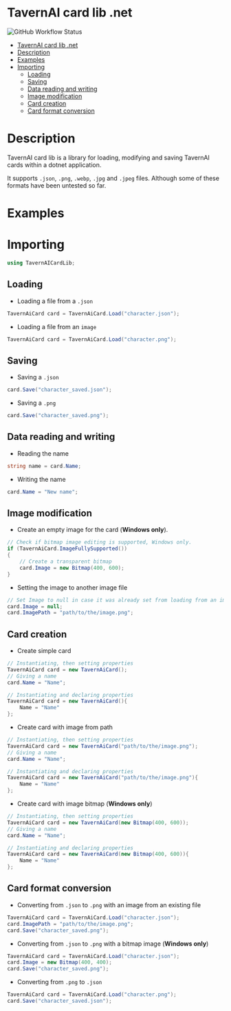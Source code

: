 # TavernAI card lib .net

![GitHub Workflow Status](https://img.shields.io/github/actions/workflow/status/gitmylo/TavernAICardLib/dotnet-desktop.yml?style=for-the-badge)

<!-- TOC -->
* [TavernAI card lib .net](#tavernai-card-lib-net)
* [Description](#description)
* [Examples](#examples)
* [Importing](#importing)
  * [Loading](#loading)
  * [Saving](#saving)
  * [Data reading and writing](#data-reading-and-writing)
  * [Image modification](#image-modification)
  * [Card creation](#card-creation)
  * [Card format conversion](#card-format-conversion)
<!-- TOC -->

# Description
TavernAI card lib is a library for loading, modifying and saving TavernAI cards within a dotnet application.

It supports `.json`, `.png`, `.webp`, `.jpg` and `.jpeg` files. Although some of these formats have been untested so far.

# Examples

# Importing
```csharp
using TavernAICardLib;
```

## Loading
* Loading a file from a `.json`
```csharp
TavernAiCard card = TavernAiCard.Load("character.json");
```
* Loading a file from an `image`
```csharp
TavernAiCard card = TavernAiCard.Load("character.png");
```

## Saving
* Saving a `.json`
```csharp
card.Save("character_saved.json");
```

* Saving a `.png`
```csharp
card.Save("character_saved.png");
```

## Data reading and writing
* Reading the name
```csharp
string name = card.Name;
```

* Writing the name
```csharp
card.Name = "New name";
```

## Image modification
* Create an empty image for the card (**Windows only**).
```csharp
// Check if bitmap image editing is supported, Windows only.
if (TavernAiCard.ImageFullySupported())
{
    // Create a transparent bitmap
    card.Image = new Bitmap(400, 600);
}
```

* Setting the image to another image file
```csharp
// Set Image to null in case it was already set from loading from an image file on Windows.
card.Image = null;
card.ImagePath = "path/to/the/image.png";
```

## Card creation
* Create simple card
```csharp
// Instantiating, then setting properties
TavernAiCard card = new TavernAiCard();
// Giving a name
card.Name = "Name";

// Instantiating and declaring properties
TavernAiCard card = new TavernAiCard(){
    Name = "Name"
};
```

* Create card with image from path
```csharp
// Instantiating, then setting properties
TavernAiCard card = new TavernAiCard("path/to/the/image.png");
// Giving a name
card.Name = "Name";

// Instantiating and declaring properties
TavernAiCard card = new TavernAiCard("path/to/the/image.png"){
    Name = "Name"
};
```

* Create card with image bitmap (**Windows only**)
```csharp
// Instantiating, then setting properties
TavernAiCard card = new TavernAiCard(new Bitmap(400, 600));
// Giving a name
card.Name = "Name";

// Instantiating and declaring properties
TavernAiCard card = new TavernAiCard(new Bitmap(400, 600)){
    Name = "Name"
};
```

## Card format conversion
* Converting from `.json` to `.png` with an image from an existing file
```csharp
TavernAiCard card = TavernAiCard.Load("character.json");
card.ImagePath = "path/to/the/image.png";
card.Save("character_saved.png");
```

* Converting from `.json` to `.png` with a bitmap image (**Windows only**)
```csharp
TavernAiCard card = TavernAiCard.Load("character.json");
card.Image = new Bitmap(400, 400);
card.Save("character_saved.png");
```

* Converting from `.png` to `.json`
```csharp
TavernAiCard card = TavernAiCard.Load("character.png");
card.Save("character_saved.json");
```
